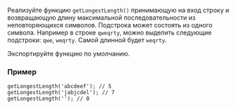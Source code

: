 Реализуйте функцию `getLongestLength()` принимающую на вход строку и возвращающую длину максимальной последовательности из неповторяющихся символов. Подстрока может состоять из одного символа. Например в строке `qweqrty`, можно выделить следующие подстроки: `qwe`, `weqrty`. Самой длинной будет `weqrty`.

Экспортируйте функцию по умолчанию.

### Пример

```
getLongestLength('abcdeef'); // 5
getLongestLength('jabjcdel'); // 7
getLongestLength(''); // 0
```